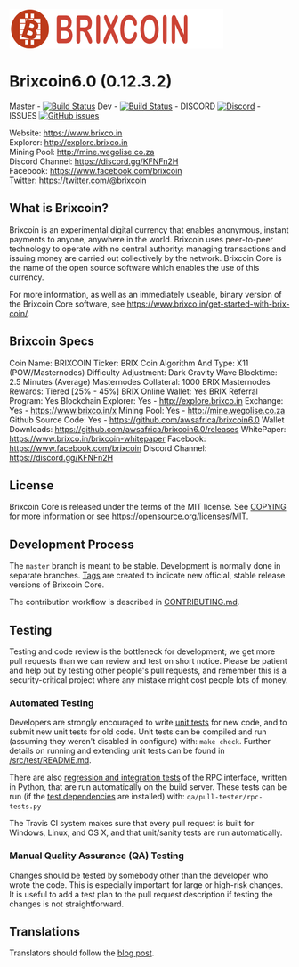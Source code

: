 [![Brixcoin](brixcoin_logo_horizontal.png)](https://www.brixco.in)


Brixcoin6.0 (0.12.3.2)
======================

Master - [![Build Status](https://travis-ci.org/awsafrica/brixcoin6.0.svg?branch=master)](https://travis-ci.org/awsafrica/brixcoin6.0) Dev - [![Build Status](https://travis-ci.org/awsafrica/brixcoin6.0.svg?branch=Dev)](https://travis-ci.org/awsafrica/brixcoin6.0) - DISCORD [![Discord](https://img.shields.io/discord/446594952969846785.svg)](https://discord.gg/KFNFn2H) - ISSUES [![GitHub issues](https://img.shields.io/github/issues/awsafrica/brixcoin6.0.svg)](https://github.com/awsafrica/brixcoin6.0/issues)

Website: https://www.brixco.in<br>
Explorer: http://explore.brixco.in<br>
Mining Pool: http://mine.wegolise.co.za<br>
Discord Channel: https://discord.gg/KFNFn2H<br>
Facebook: https://www.facebook.com/brixcoin<br>
Twitter: https://twitter.com/@brixcoin

What is Brixcoin?
----------------

Brixcoin is an experimental digital currency that enables anonymous, instant
payments to anyone, anywhere in the world. Brixcoin uses peer-to-peer technology
to operate with no central authority: managing transactions and issuing money
are carried out collectively by the network. Brixcoin Core is the name of the open
source software which enables the use of this currency.

For more information, as well as an immediately useable, binary version of
the Brixcoin Core software, see https://www.brixco.in/get-started-with-brix-coin/.

Brixcoin Specs
----------------

Coin Name: BRIXCOIN
Ticker: BRIX
Coin Algorithm And Type: X11 (POW/Masternodes)
Difficulty Adjustment: Dark Gravity Wave
Blocktime: 2.5 Minutes (Average)
Masternodes Collateral: 1000 BRIX
Masternodes Rewards: Tiered [25% - 45%]
BRIX Online Wallet: Yes
BRIX Referral Program: Yes
Blockchain Explorer: Yes - http://explore.brixco.in
Exchange: Yes - https://www.brixco.in/x
Mining Pool: Yes - http://mine.wegolise.co.za
Github Source Code: Yes - https://github.com/awsafrica/brixcoin6.0
Wallet Downloads: https://github.com/awsafrica/brixcoin6.0/releases
WhitePaper: https://www.brixco.in/brixcoin-whitepaper
Facebook: https://www.facebook.com/brixcoin
Discord Channel: https://discord.gg/KFNFn2H


License
-------

Brixcoin Core is released under the terms of the MIT license. See [COPYING](COPYING) for more
information or see https://opensource.org/licenses/MIT.

Development Process
-------------------

The `master` branch is meant to be stable. Development is normally done in separate branches.
[Tags](https://github.com/awsafrica/brixcoin5.0/tags) are created to indicate new official,
stable release versions of Brixcoin Core.

The contribution workflow is described in [CONTRIBUTING.md](CONTRIBUTING.md).

Testing
-------

Testing and code review is the bottleneck for development; we get more pull
requests than we can review and test on short notice. Please be patient and help out by testing
other people's pull requests, and remember this is a security-critical project where any mistake might cost people
lots of money.

### Automated Testing

Developers are strongly encouraged to write [unit tests](src/test/README.md) for new code, and to
submit new unit tests for old code. Unit tests can be compiled and run
(assuming they weren't disabled in configure) with: `make check`. Further details on running
and extending unit tests can be found in [/src/test/README.md](/src/test/README.md).

There are also [regression and integration tests](/qa) of the RPC interface, written
in Python, that are run automatically on the build server.
These tests can be run (if the [test dependencies](/qa) are installed) with: `qa/pull-tester/rpc-tests.py`

The Travis CI system makes sure that every pull request is built for Windows, Linux, and OS X, and that unit/sanity tests are run automatically.

### Manual Quality Assurance (QA) Testing

Changes should be tested by somebody other than the developer who wrote the
code. This is especially important for large or high-risk changes. It is useful
to add a test plan to the pull request description if testing the changes is
not straightforward.

Translations
------------

Translators should follow the [blog post](https://www.brixco.in/brixcoin-worldwide-collaboration-translations/).
